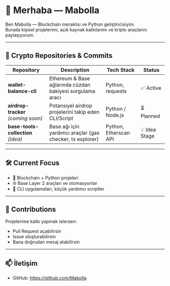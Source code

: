 # 👋 Merhaba — Mabolla

Ben Mabolla — Blockchain meraklısı ve Python geliştiricisiyim.  
Burada kişisel projelerimi, açık kaynak katkılarımı ve kripto araçlarını paylaşıyorum.

---

## 🔗 Crypto Repositories & Commits

| Repository | Description | Tech Stack | Status |
|------------|-------------|-------------|--------|
| **wallet-balance-cli** | Ethereum & Base ağlarında cüzdan bakiyesi sorgulama aracı | Python, requests | ✅ Active |
| **airdrop-tracker** *(coming soon)* | Potansiyel airdrop projelerini takip eden CLI/Script | Python / Node.js | ⏳ Planned |
| **base-tools-collection** *(idea)* | Base ağı için yardımcı araçlar (gas checker, tx explorer) | Python, Etherscan API | 💡 Idea Stage |

---

## 🛠 Current Focus

- 🧠 Blockchain + Python projeleri  
- 🌐 Base Layer 2 araçları ve otomasyonlar  
- 🧾 CLI uygulamaları, küçük yardımcı scriptler

---

## 💬 Contributions

Projelerime katkı yapmak istersen:
- Pull Request açabilirsin  
- Issue oluşturabilirsin  
- Bana doğrudan mesaj atabilirsin

---

## 📫 İletişim

- GitHub: https://github.com/Mabolla


